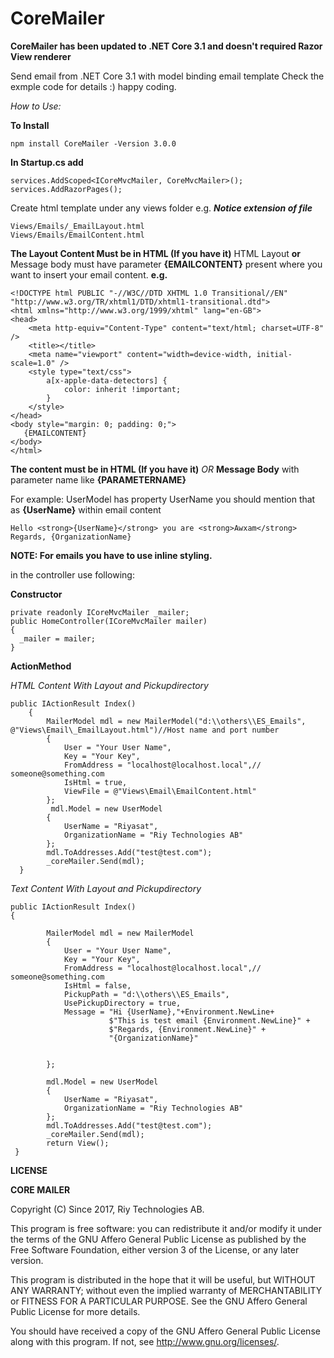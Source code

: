 
# CoreMailer
**CoreMailer has been updated to .NET Core 3.1 and doesn't required Razor View renderer**

Send email from .NET Core 3.1 with model binding email template Check the exmple code for details :) happy coding.

*How to Use:*

**To Install**

    npm install CoreMailer -Version 3.0.0

**In Startup.cs add**

    services.AddScoped<ICoreMvcMailer, CoreMvcMailer>();
    services.AddRazorPages();
    
Create html template under any views folder e.g. ***Notice extension of file***

    Views/Emails/_EmailLayout.html
    Views/Emails/EmailContent.html
**The Layout Content Must be in HTML (If you have it)**
HTML Layout **or** Message body  must have parameter **{EMAILCONTENT}** present where you want to insert your email content. **e.g.**

    <!DOCTYPE html PUBLIC "-//W3C//DTD XHTML 1.0 Transitional//EN" "http://www.w3.org/TR/xhtml1/DTD/xhtml1-transitional.dtd">
    <html xmlns="http://www.w3.org/1999/xhtml" lang="en-GB">
    <head>
        <meta http-equiv="Content-Type" content="text/html; charset=UTF-8" />
        <title></title>
        <meta name="viewport" content="width=device-width, initial-scale=1.0" />    
        <style type="text/css">
            a[x-apple-data-detectors] {
                color: inherit !important;
            }
        </style>
    </head>
    <body style="margin: 0; padding: 0;">
       {EMAILCONTENT}
    </body>
    </html>

**The content must be in HTML (If you have it)** *OR* **Message Body** with parameter name like **{PARAMETERNAME}** 

For example: UserModel has property UserName you should mention that as **{UserName}** within email content

    Hello <strong>{UserName}</strong> you are <strong>Awxam</strong> Regards, {OrganizationName}

**NOTE: For emails you have to use inline styling.**

in the controller use following:

**Constructor**

    private readonly ICoreMvcMailer _mailer;
    public HomeController(ICoreMvcMailer mailer)
    {
      _mailer = mailer;
    }

**ActionMethod**

*HTML Content With Layout and Pickupdirectory*

    public IActionResult Index()
        {
	        MailerModel mdl = new MailerModel("d:\\others\\ES_Emails", @"Views\Email\_EmailLayout.html")//Host name and port number
            {
                User = "Your User Name",
                Key = "Your Key",
                FromAddress = "localhost@localhost.local",// someone@something.com
                IsHtml = true,
                ViewFile = @"Views\Email\EmailContent.html"
            };
             mdl.Model = new UserModel
            {
                UserName = "Riyasat",
                OrganizationName = "Riy Technologies AB"
            };
            mdl.ToAddresses.Add("test@test.com");
            _coreMailer.Send(mdl);
      }  

*Text Content With Layout and Pickupdirectory*

    public IActionResult Index()
    {

            MailerModel mdl = new MailerModel
            {
                User = "Your User Name",
                Key = "Your Key",
                FromAddress = "localhost@localhost.local",// someone@something.com
                IsHtml = false,
                PickupPath = "d:\\others\\ES_Emails",
                UsePickupDirectory = true,
                Message = "Hi {UserName},"+Environment.NewLine+
                          $"This is test email {Environment.NewLine}" +
                          $"Regards, {Environment.NewLine}" +
                          "{OrganizationName}"


            };

            mdl.Model = new UserModel
            {
                UserName = "Riyasat",
                OrganizationName = "Riy Technologies AB"
            };
            mdl.ToAddresses.Add("test@test.com");
            _coreMailer.Send(mdl);
            return View();
     }


**LICENSE**

**CORE MAILER**

Copyright (C) Since 2017, Riy Technologies AB.  

This program is free software: you can redistribute it and/or modify
it under the terms of the GNU Affero General Public License as published by
the Free Software Foundation, either version 3 of the License, or any later version.

This program is distributed in the hope that it will be useful,
but WITHOUT ANY WARRANTY; without even the implied warranty of
MERCHANTABILITY or FITNESS FOR A PARTICULAR PURPOSE.  See the
GNU Affero General Public License for more details.

You should have received a copy of the GNU Affero General Public License
along with this program.  If not, see <http://www.gnu.org/licenses/>.
